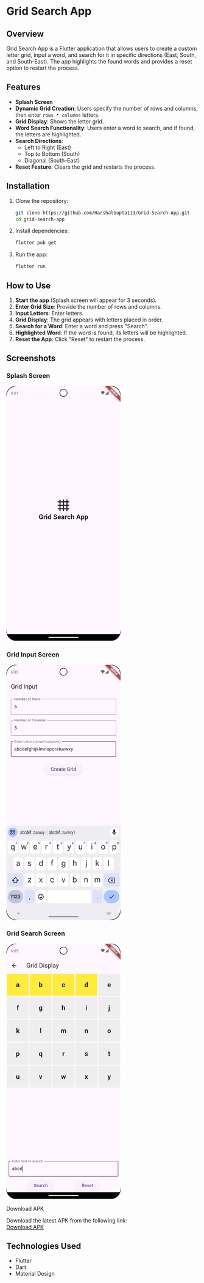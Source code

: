 # Grid Search App

## Overview
Grid Search App is a Flutter application that allows users to create a custom letter grid, input a word, and search for it in specific directions (East, South, and South-East). The app highlights the found words and provides a reset option to restart the process.

## Features
- **Splash Screen**
- **Dynamic Grid Creation**: Users specify the number of rows and columns, then enter `rows * columns` letters.
- **Grid Display**: Shows the letter grid.
- **Word Search Functionality**: Users enter a word to search, and if found, the letters are highlighted.
- **Search Directions**:
    - Left to Right (East)
    - Top to Bottom (South)
    - Diagonal (South-East)
- **Reset Feature**: Clears the grid and restarts the process.

## Installation
1. Clone the repository:
   ```sh
   git clone https://github.com/HarshalGupta113/Grid-Search-App.git
   cd grid-search-app
   ```
2. Install dependencies:
   ```sh
   flutter pub get
   ```
3. Run the app:
   ```sh
   flutter run
   ```

## How to Use
1. **Start the app** (Splash screen will appear for 3 seconds).
2. **Enter Grid Size**: Provide the number of rows and columns.
3. **Input Letters**: Enter letters.
4. **Grid Display**: The grid appears with letters placed in order.
5. **Search for a Word**: Enter a word and press "Search".
6. **Highlighted Word**: If the word is found, its letters will be highlighted.
7. **Reset the App**: Click "Reset" to restart the process.

## Screenshots
### Splash Screen
<img src="screenshots/splash_screen.png" width="300">

### Grid Input Screen
<img src="screenshots/grid_input_screen.png" width="300">

### Grid Search Screen
<img src="screenshots/grid_search_screen.png" width="300">

Download APK

Download the latest APK from the following link:  
[Download APK](apk/gridd_search_app_v1.apk)

## Technologies Used
- Flutter
- Dart
- Material Design


